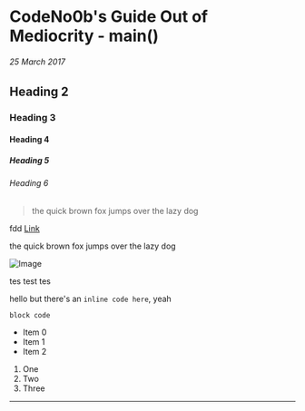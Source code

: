 # CodeNo0b's Guide Out of Mediocrity - main()
###### 25 March 2017
## Heading 2
### Heading 3
#### Heading 4
##### Heading 5
###### Heading 6

> the quick brown fox jumps over the lazy dog

fdd
[Link](http://a.com)

the quick brown fox jumps over the lazy dog

![Image](~assets/profile.png)

tes test tes

hello but there's an `inline code here`, yeah

```
block code
```

* Item 0
* Item 1
* Item 2

1) One
2) Two
3) Three

---